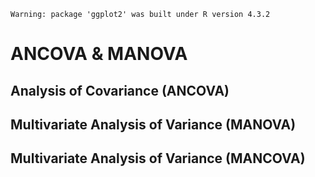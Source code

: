 
```
Warning: package 'ggplot2' was built under R version 4.3.2
```

# ANCOVA & MANOVA 

## Analysis of Covariance (ANCOVA)

## Multivariate Analysis of Variance (MANOVA)

## Multivariate Analysis of Variance (MANCOVA)

